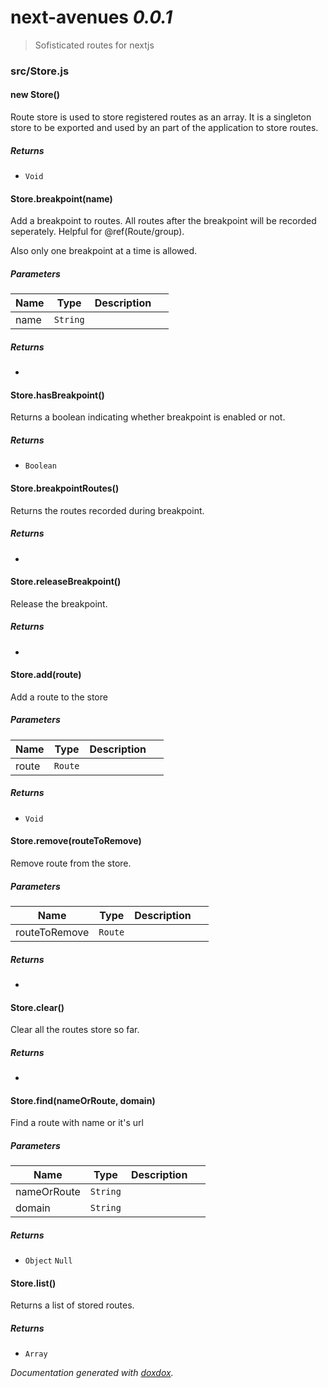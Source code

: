 # next-avenues *0.0.1*

> Sofisticated routes for nextjs


### src/Store.js


#### new Store() 

Route store is used to store registered routes as an
array. It is a singleton store to be exported and
used by an part of the application to store
routes.






##### Returns


- `Void`



#### Store.breakpoint(name) 

Add a breakpoint to routes. All routes after the
breakpoint will be recorded seperately. Helpful
for @ref(Route/group).

Also only one breakpoint at a time is allowed.




##### Parameters

| Name | Type | Description |  |
| ---- | ---- | ----------- | -------- |
| name | `String`  |  | &nbsp; |




##### Returns


-  



#### Store.hasBreakpoint() 

Returns a boolean indicating whether breakpoint
is enabled or not.






##### Returns


- `Boolean`  



#### Store.breakpointRoutes() 

Returns the routes recorded during
breakpoint.






##### Returns


-  



#### Store.releaseBreakpoint() 

Release the breakpoint.






##### Returns


-  



#### Store.add(route) 

Add a route to the store




##### Parameters

| Name | Type | Description |  |
| ---- | ---- | ----------- | -------- |
| route | `Route`  |  | &nbsp; |




##### Returns


- `Void`



#### Store.remove(routeToRemove) 

Remove route from the store.




##### Parameters

| Name | Type | Description |  |
| ---- | ---- | ----------- | -------- |
| routeToRemove | `Route`  |  | &nbsp; |




##### Returns


-  



#### Store.clear() 

Clear all the routes store so far.






##### Returns


-  



#### Store.find(nameOrRoute, domain) 

Find a route with name or it's url




##### Parameters

| Name | Type | Description |  |
| ---- | ---- | ----------- | -------- |
| nameOrRoute | `String`  |  | &nbsp; |
| domain | `String`  |  | &nbsp; |




##### Returns


- `Object` `Null`  



#### Store.list() 

Returns a list of stored routes.






##### Returns


- `Array`  




*Documentation generated with [doxdox](https://github.com/neogeek/doxdox).*
